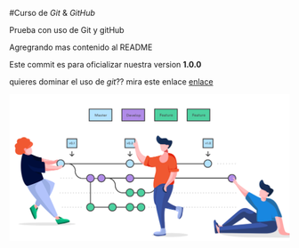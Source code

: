 #Curso de _Git_ & _GitHub_

Prueba con uso de Git y gitHub

Agregrando mas contenido al README

Este commit es para oficializar nuestra version **1.0.0**

quieres dominar el uso de _git_?? mira este enlace [enlace](https://jadergolindano.com.ve/tienda)

![flujo de git](Feature-image.jpg)
